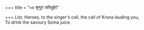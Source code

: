 +++
title = "०४ शृणुतं जरितुर्हवं"

+++
List, Heroes, to the singer's call, the call of Krsna lauding you,  
     To drink the savoury Soma juice.